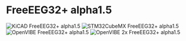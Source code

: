 # FreeEEG32+ alpha1.5
![KiCAD FreeEEG32+ alpha1.5](https://raw.githubusercontent.com/neuroidss/FreeEEG32-alpha1.5/master/KiCAD/out/3d/Screenshot%20from%202019-08-09%2022-17-39.png)
![STM32CubeMX FreeEEG32+ alpha1.5](https://raw.githubusercontent.com/neuroidss/FreeEEG32-alpha1.5/master/STM32CubeMX/Screenshot%20from%202019-08-09%2022-29-14.png)
![OpenVIBE FreeEEG32+ alpha1.5](https://raw.githubusercontent.com/neuroidss/FreeEEG32-alpha1.5/master/OpenVIBE/Screenshot%20from%202019-08-27%2009-22-07.png)
![OpenVIBE 2x FreeEEG32+ alpha1.5](https://raw.githubusercontent.com/neuroidss/FreeEEG32-alpha1.5/master/OpenVIBE/Screenshot%20from%202019-09-04%2021-14-45.png)
